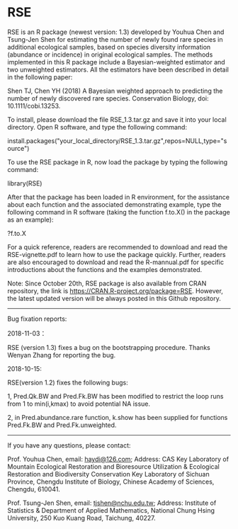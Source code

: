 # RSE
RSE is an R package (newest version: 1.3) developed by Youhua Chen and Tsung-Jen Shen for estimating the number of newly found rare species in additional ecological samples, 
based on species diversity information (abundance or incidence) in original ecological samples. 
The methods implemented in this R package include a Bayesian-weighted estimator and two unweighted estimators.
All the estimators have been described in detail in the following paper:

Shen TJ, Chen YH (2018) A Bayesian weighted approach to predicting the number of newly discovered rare species. Conservation Biology, doi: 10.1111/cobi.13253.


To install, please download the file RSE_1.3.tar.gz and save it into your local directory.
Open R software, and type the following command:

install.packages("your_local_directory/RSE_1.3.tar.gz",repos=NULL,type="source")

To use the RSE package in R, now load the package by typing the following command:

library(RSE)

After that the package has been loaded in R environment, for the assistance about each function and the associated demonstrating example, 
type the following command in R software (taking the function f.to.X() in the package as an example):

?f.to.X


For a quick reference, readers are recommended to download and read the RSE-vignette.pdf to learn how to use the package quickly. Further, readers are also encouraged to download and read the R-mannual.pdf for specific introductions about the functions and the examples demonstrated. 



Note: Since October 20th, RSE package is also available from CRAN repository, the link is https://CRAN.R-project.org/package=RSE. However, the latest updated version will be always posted in this Github repository.



------------------------------------------------------------------------------


Bug fixation reports:

2018-11-03：

RSE (version 1.3) fixes a bug on the bootstrapping procedure. Thanks Wenyan Zhang for reporting the bug.

2018-10-15:

RSE(version 1.2) fixes the following bugs:

1, Pred.Qk.BW and Pred.Fk.BW has been modified to restrict the loop runs from 1 to min(i,kmax) to avoid potential NA issue.

2, in Pred.abundance.rare function, k.show has been supplied for functions Pred.Fk.BW and Pred.Fk.unweighted.


-------------------------------------------------------------------------------


If you have any questions, please contact:


Prof. Youhua Chen, email: haydi@126.com;
Address: CAS Key Laboratory of Mountain Ecological Restoration and Bioresource Utilization & Ecological Restoration and Biodiversity Conservation Key Laboratory of Sichuan Province, Chengdu Institute of Biology, Chinese Academy of Sciences, Chengdu, 610041.


Prof. Tsung-Jen Shen, email: tjshen@nchu.edu.tw;
Address: Institute of Statistics & Department of Applied Mathematics, National Chung Hsing University, 250 Kuo Kuang Road, Taichung, 40227.
